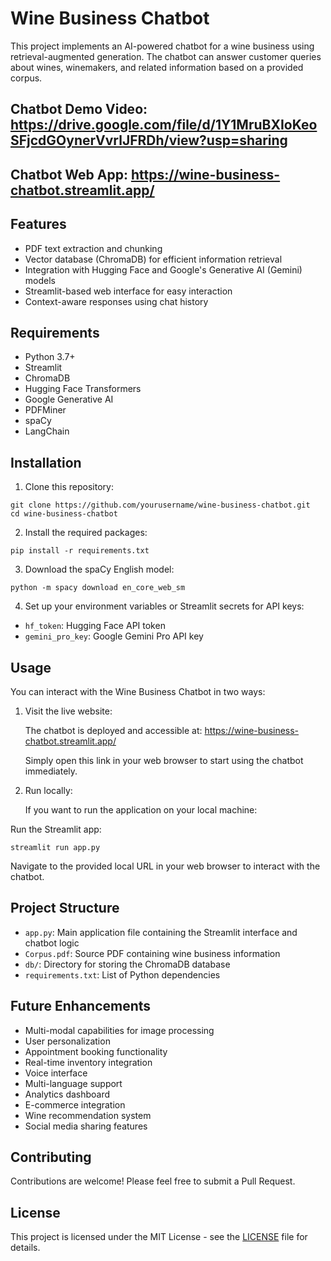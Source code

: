 # Wine Business Chatbot

This project implements an AI-powered chatbot for a wine business using retrieval-augmented generation. The chatbot can answer customer queries about wines, winemakers, and related information based on a provided corpus. 

## Chatbot Demo Video: https://drive.google.com/file/d/1Y1MruBXIoKeoSFjcdGOynerVvrlJFRDh/view?usp=sharing

## Chatbot Web App: https://wine-business-chatbot.streamlit.app/


## Features

- PDF text extraction and chunking
- Vector database (ChromaDB) for efficient information retrieval
- Integration with Hugging Face and Google's Generative AI (Gemini) models
- Streamlit-based web interface for easy interaction
- Context-aware responses using chat history


## Requirements

- Python 3.7+
- Streamlit
- ChromaDB
- Hugging Face Transformers
- Google Generative AI
- PDFMiner
- spaCy
- LangChain


## Installation

1. Clone this repository:
```
git clone https://github.com/yourusername/wine-business-chatbot.git
cd wine-business-chatbot
```

2. Install the required packages:
```
pip install -r requirements.txt
```

3. Download the spaCy English model:
```
python -m spacy download en_core_web_sm
```

4. Set up your environment variables or Streamlit secrets for API keys:
- `hf_token`: Hugging Face API token
- `gemini_pro_key`: Google Gemini Pro API key


## Usage

You can interact with the Wine Business Chatbot in two ways:

1. Visit the live website:
   
   The chatbot is deployed and accessible at: https://wine-business-chatbot.streamlit.app/
   
   Simply open this link in your web browser to start using the chatbot immediately.

2. Run locally:

   If you want to run the application on your local machine:

Run the Streamlit app:
```
streamlit run app.py
```

Navigate to the provided local URL in your web browser to interact with the chatbot.


## Project Structure

- `app.py`: Main application file containing the Streamlit interface and chatbot logic
- `Corpus.pdf`: Source PDF containing wine business information
- `db/`: Directory for storing the ChromaDB database
- `requirements.txt`: List of Python dependencies


## Future Enhancements

- Multi-modal capabilities for image processing
- User personalization
- Appointment booking functionality
- Real-time inventory integration
- Voice interface
- Multi-language support
- Analytics dashboard
- E-commerce integration
- Wine recommendation system
- Social media sharing features


## Contributing

Contributions are welcome! Please feel free to submit a Pull Request.

## License

This project is licensed under the MIT License - see the [LICENSE](LICENSE) file for details.

